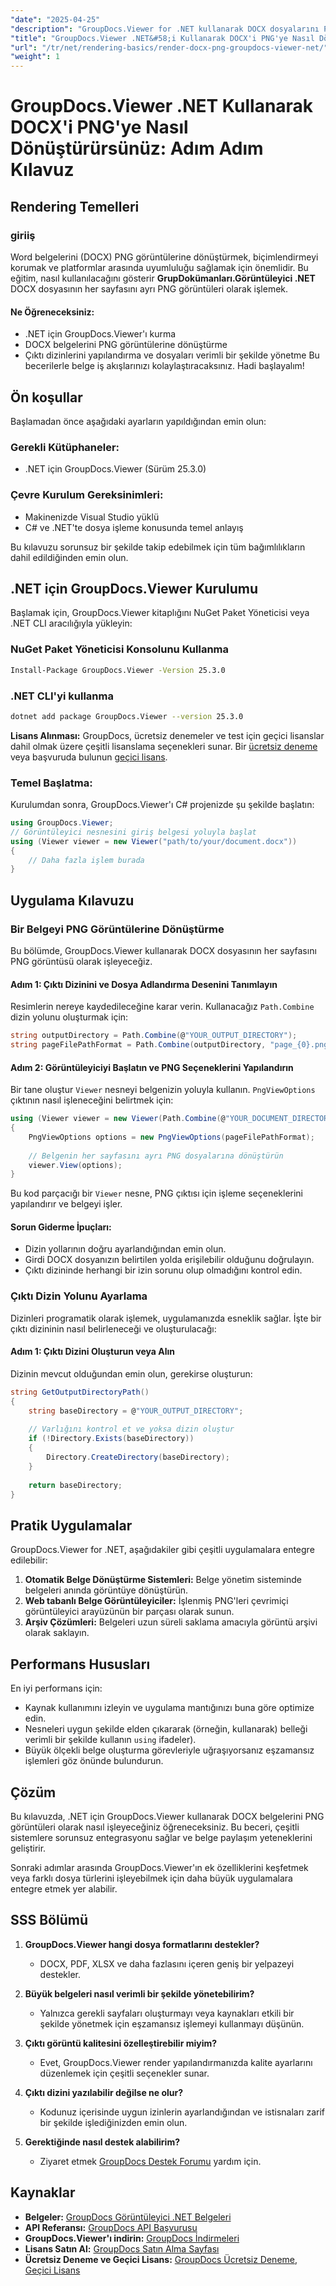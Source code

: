 ```yaml
---
"date": "2025-04-25"
"description": "GroupDocs.Viewer for .NET kullanarak DOCX dosyalarını PNG görüntülerine nasıl dönüştüreceğinizi öğrenin. Bu kılavuz kurulum, uygulama ve pratik uygulamaları kapsar."
"title": "GroupDocs.Viewer .NET&#58;i Kullanarak DOCX'i PNG'ye Nasıl Dönüştürürsünüz Adım Adım Kılavuz"
"url": "/tr/net/rendering-basics/render-docx-png-groupdocs-viewer-net/"
"weight": 1
---
```


# GroupDocs.Viewer .NET Kullanarak DOCX'i PNG'ye Nasıl Dönüştürürsünüz: Adım Adım Kılavuz
## Rendering Temelleri
### giriiş
Word belgelerini (DOCX) PNG görüntülerine dönüştürmek, biçimlendirmeyi korumak ve platformlar arasında uyumluluğu sağlamak için önemlidir. Bu eğitim, nasıl kullanılacağını gösterir **GrupDokümanları.Görüntüleyici .NET** DOCX dosyasının her sayfasını ayrı PNG görüntüleri olarak işlemek.

#### Ne Öğreneceksiniz:
- .NET için GroupDocs.Viewer'ı kurma
- DOCX belgelerini PNG görüntülerine dönüştürme
- Çıktı dizinlerini yapılandırma ve dosyaları verimli bir şekilde yönetme
Bu becerilerle belge iş akışlarınızı kolaylaştıracaksınız. Hadi başlayalım!

## Ön koşullar
Başlamadan önce aşağıdaki ayarların yapıldığından emin olun:

### Gerekli Kütüphaneler:
- .NET için GroupDocs.Viewer (Sürüm 25.3.0)

### Çevre Kurulum Gereksinimleri:
- Makinenizde Visual Studio yüklü
- C# ve .NET'te dosya işleme konusunda temel anlayış

Bu kılavuzu sorunsuz bir şekilde takip edebilmek için tüm bağımlılıkların dahil edildiğinden emin olun.

## .NET için GroupDocs.Viewer Kurulumu
Başlamak için, GroupDocs.Viewer kitaplığını NuGet Paket Yöneticisi veya .NET CLI aracılığıyla yükleyin:

### NuGet Paket Yöneticisi Konsolunu Kullanma
```bash
Install-Package GroupDocs.Viewer -Version 25.3.0
```

### .NET CLI'yi kullanma
```bash
dotnet add package GroupDocs.Viewer --version 25.3.0
```

**Lisans Alınması:**
GroupDocs, ücretsiz denemeler ve test için geçici lisanslar dahil olmak üzere çeşitli lisanslama seçenekleri sunar. Bir [ücretsiz deneme](https://releases.groupdocs.com/viewer/net/) veya başvuruda bulunun [geçici lisans](https://purchase.groupdocs.com/temporary-license/).

### Temel Başlatma:
Kurulumdan sonra, GroupDocs.Viewer'ı C# projenizde şu şekilde başlatın:
```csharp
using GroupDocs.Viewer;
// Görüntüleyici nesnesini giriş belgesi yoluyla başlat
using (Viewer viewer = new Viewer("path/to/your/document.docx"))
{
    // Daha fazla işlem burada
}
```

## Uygulama Kılavuzu
### Bir Belgeyi PNG Görüntülerine Dönüştürme
Bu bölümde, GroupDocs.Viewer kullanarak DOCX dosyasının her sayfasını PNG görüntüsü olarak işleyeceğiz.

#### Adım 1: Çıktı Dizinini ve Dosya Adlandırma Desenini Tanımlayın
Resimlerin nereye kaydedileceğine karar verin. Kullanacağız `Path.Combine` dizin yolunu oluşturmak için:
```csharp
string outputDirectory = Path.Combine(@"YOUR_OUTPUT_DIRECTORY");
string pageFilePathFormat = Path.Combine(outputDirectory, "page_{0}.png"); // Her sayfa görüntüsü için adlandırma deseni
```

#### Adım 2: Görüntüleyiciyi Başlatın ve PNG Seçeneklerini Yapılandırın
Bir tane oluştur `Viewer` nesneyi belgenizin yoluyla kullanın. `PngViewOptions` çıktının nasıl işleneceğini belirtmek için:
```csharp
using (Viewer viewer = new Viewer(Path.Combine(@"YOUR_DOCUMENT_DIRECTORY", "SAMPLE_DOCX")))
{
    PngViewOptions options = new PngViewOptions(pageFilePathFormat);
    
    // Belgenin her sayfasını ayrı PNG dosyalarına dönüştürün
    viewer.View(options);
}
```
Bu kod parçacığı bir `Viewer` nesne, PNG çıktısı için işleme seçeneklerini yapılandırır ve belgeyi işler.

#### Sorun Giderme İpuçları:
- Dizin yollarının doğru ayarlandığından emin olun.
- Girdi DOCX dosyanızın belirtilen yolda erişilebilir olduğunu doğrulayın.
- Çıktı dizininde herhangi bir izin sorunu olup olmadığını kontrol edin.

### Çıktı Dizin Yolunu Ayarlama
Dizinleri programatik olarak işlemek, uygulamanızda esneklik sağlar. İşte bir çıktı dizininin nasıl belirleneceği ve oluşturulacağı:

#### Adım 1: Çıktı Dizini Oluşturun veya Alın
Dizinin mevcut olduğundan emin olun, gerekirse oluşturun:
```csharp
string GetOutputDirectoryPath()
{
    string baseDirectory = @"YOUR_OUTPUT_DIRECTORY";
    
    // Varlığını kontrol et ve yoksa dizin oluştur
    if (!Directory.Exists(baseDirectory))
    {
        Directory.CreateDirectory(baseDirectory);
    }
    
    return baseDirectory;
}
```

## Pratik Uygulamalar
GroupDocs.Viewer for .NET, aşağıdakiler gibi çeşitli uygulamalara entegre edilebilir:
1. **Otomatik Belge Dönüştürme Sistemleri:** Belge yönetim sisteminde belgeleri anında görüntüye dönüştürün.
2. **Web tabanlı Belge Görüntüleyiciler:** İşlenmiş PNG'leri çevrimiçi görüntüleyici arayüzünün bir parçası olarak sunun.
3. **Arşiv Çözümleri:** Belgeleri uzun süreli saklama amacıyla görüntü arşivi olarak saklayın.

## Performans Hususları
En iyi performans için:
- Kaynak kullanımını izleyin ve uygulama mantığınızı buna göre optimize edin.
- Nesneleri uygun şekilde elden çıkararak (örneğin, kullanarak) belleği verimli bir şekilde kullanın `using` ifadeler).
- Büyük ölçekli belge oluşturma görevleriyle uğraşıyorsanız eşzamansız işlemleri göz önünde bulundurun.

## Çözüm
Bu kılavuzda, .NET için GroupDocs.Viewer kullanarak DOCX belgelerini PNG görüntüleri olarak nasıl işleyeceğiniz öğreneceksiniz. Bu beceri, çeşitli sistemlere sorunsuz entegrasyonu sağlar ve belge paylaşım yeteneklerini geliştirir.

Sonraki adımlar arasında GroupDocs.Viewer'ın ek özelliklerini keşfetmek veya farklı dosya türlerini işleyebilmek için daha büyük uygulamalara entegre etmek yer alabilir.

## SSS Bölümü
1. **GroupDocs.Viewer hangi dosya formatlarını destekler?**
   - DOCX, PDF, XLSX ve daha fazlasını içeren geniş bir yelpazeyi destekler.

2. **Büyük belgeleri nasıl verimli bir şekilde yönetebilirim?**
   - Yalnızca gerekli sayfaları oluşturmayı veya kaynakları etkili bir şekilde yönetmek için eşzamansız işlemeyi kullanmayı düşünün.

3. **Çıktı görüntü kalitesini özelleştirebilir miyim?**
   - Evet, GroupDocs.Viewer render yapılandırmanızda kalite ayarlarını düzenlemek için çeşitli seçenekler sunar.

4. **Çıktı dizini yazılabilir değilse ne olur?**
   - Kodunuz içerisinde uygun izinlerin ayarlandığından ve istisnaları zarif bir şekilde işlediğinizden emin olun.

5. **Gerektiğinde nasıl destek alabilirim?**
   - Ziyaret etmek [GroupDocs Destek Forumu](https://forum.groupdocs.com/c/viewer/9) yardım için.

## Kaynaklar
- **Belgeler:** [GroupDocs Görüntüleyici .NET Belgeleri](https://docs.groupdocs.com/viewer/net/)
- **API Referansı:** [GroupDocs API Başvurusu](https://reference.groupdocs.com/viewer/net/)
- **GroupDocs.Viewer'ı indirin:** [GroupDocs İndirmeleri](https://releases.groupdocs.com/viewer/net/)
- **Lisans Satın Al:** [GroupDocs Satın Alma Sayfası](https://purchase.groupdocs.com/buy)
- **Ücretsiz Deneme ve Geçici Lisans:** [GroupDocs Ücretsiz Deneme](https://releases.groupdocs.com/viewer/net/), [Geçici Lisans](https://purchase.groupdocs.com/temporary-license/)